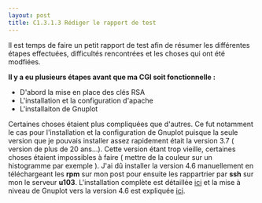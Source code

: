 ```yaml
---
layout: post
title: C1.3.1.3 Rédiger le rapport de test
---
```


Il est temps de faire un petit rapport de test afin de résumer les différentes étapes effectuées, difficultés rencontrées et les choses qui ont été modfiées.

__Il y a eu plusieurs étapes avant que ma CGI soit fonctionnelle :__

- D'abord la mise en place des clés RSA
- L'installation et la configuration d'apache
- L'installaiton de Gnuplot


Certaines choses étaient plus compliquées que d'autres. Ce fut notamment le cas pour l'installation et la configuration de Gnuplot puisque la seule version que je pouvais installer assez rapidement était la version 3.7 ( version de plus de 20 ans...). Cette version étant trop vieille, certaines choses étaient impossibles à faire ( mettre de la couleur sur un histogramme par exemple ). J'ai dû installer la version 4.6 manuellement en téléchargeant les __rpm__ sur mon post pour ensuite les rappartrier par __ssh__ sur mon le serveur __u103__. L'installation complète est détaillée [ici](https://t-benedet.github.io/blog/2019/08/13/AIXGNUP.html) et la mise à niveau de Gnuplot vers la version 4.6 est expliquée [ici](https://t-benedet.github.io/blog/2019/08/27/GNUPDATE.html).



